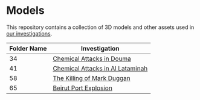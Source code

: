 # Models

This repository contains a collection of 3D models and other assets used in
[our investigations](https://forensic-architecture.org/). 

| Folder Name | Investigation |
|---|---|
| 34 | [Chemical Attacks in Douma](https://forensic-architecture.org/investigation/chemical-attacks-in-douma) |
| 41 | [Chemical Attacks in Al Lataminah](https://forensic-architecture.org/investigation/chemical-attacks-in-al-lataminah) |
| 58 | [The Killing of Mark Duggan](https://forensic-architecture.org/investigation/the-killing-of-mark-duggan) |
| 65 | [Beirut Port Explosion](https://www.forensic-architecture.org/investigation/beirut-port-explosion) |